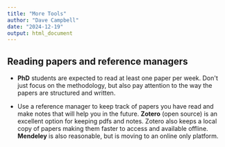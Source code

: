 ```yaml
---
title: "More Tools"
author: "Dave Campbell"
date: "2024-12-19"
output: html_document
---
```



## Reading papers and reference managers

- **PhD** students are expected to read at least one paper per week.  Don't just focus on the methodology, but also pay attention to the way the papers are structured and written.

- Use a reference manager to keep track of papers you have read and make notes that will help you in the future.  **Zotero** (open source) is an excellent option for keeping pdfs and notes. Zotero also keeps a local copy of papers making them faster to access and available offline. **Mendeley** is also reasonable, but is moving to an online only platform.

## 